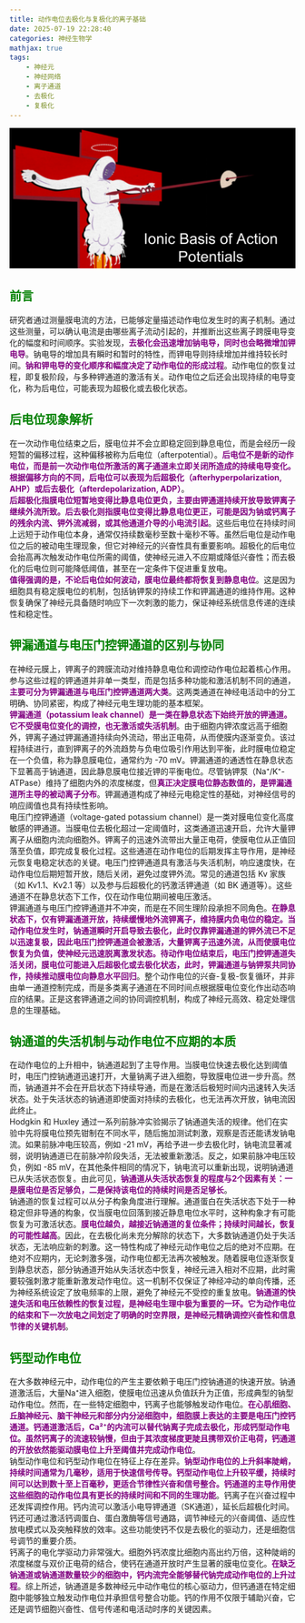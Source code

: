```yaml
---
title: 动作电位去极化与复极化的离子基础
date: 2025-07-19 22:28:40
categories: 神经生物学
mathjax: true
tags:
    - 神经元
    - 神经网络
    - 离子通道
    - 去极化
    - 复极化
---
```

![](https://github.com/gaoxianglong/blog/blob/master/imgs/%E6%88%AA%E5%B1%8F2025-07-19%2022.30.40.png?raw=true)
## <span style="color:green">前言</span>
研究者通过测量膜电流的方法，已能够定量描述动作电位发生时的离子机制。通过这些测量，可以确认电流是由哪些离子流动引起的，并推断出这些离子跨膜电导变化的幅度和时间顺序。实验发现，<span style="color:purple">**去极化会迅速增加钠电导，同时也会略微增加钾电导**</span>。钠电导的增加具有瞬时和暂时的特性，而钾电导则持续增加并维持较长时间。<span style="color:purple">**钠和钾电导的变化顺序和幅度决定了动作电位的形成过程**</span>。动作电位的恢复过程，即复极阶段，与多种钾通道的激活有关。动作电位之后还会出现持续的电导变化，称为后电位，可能表现为超极化或去极化状态。
## <span style="color:green">后电位现象解析</span>
在一次动作电位结束之后，膜电位并不会立即稳定回到静息电位，而是会经历一段短暂的偏移过程，这种偏移被称为后电位（afterpotential）。<span style="color:purple">**后电位不是新的动作电位，而是前一次动作电位所激活的离子通道未立即关闭所造成的持续电导变化。根据偏移方向的不同，后电位可以表现为后超极化（afterhyperpolarization, AHP）或后去极化（afterdepolarization, ADP）**</span>。<br>
<span style="color:purple">**后超极化指膜电位短暂地变得比静息电位更负，主要由钾通道持续开放导致钾离子继续外流所致。后去极化则指膜电位变得比静息电位更正，可能是因为钠或钙离子的残余内流、钾外流减弱，或其他通道介导的小电流引起**</span>。这些后电位在持续时间上远短于动作电位本身，通常仅持续数毫秒至数十毫秒不等。虽然后电位是动作电位之后的被动电生理现象，但它对神经元的兴奋性具有重要影响。超极化的后电位会抬高再次触发动作电位所需的阈值，使神经元进入不应期或降低兴奋性；而去极化的后电位则可能降低阈值，甚至在一定条件下促进重复放电。<br>
<span style="color:purple">**值得强调的是，不论后电位如何波动，膜电位最终都将恢复到静息电位**</span>。这是因为细胞具有稳定膜电位的机制，包括钠钾泵的持续工作和钾漏通道的维持作用。这种恢复确保了神经元具备随时响应下一次刺激的能力，保证神经系统信息传递的连续性和稳定性。
## <span style="color:green">钾漏通道与电压门控钾通道的区别与协同</span>
在神经元膜上，钾离子的跨膜流动对维持静息电位和调控动作电位起着核心作用。参与这些过程的钾通道并非单一类型，而是包括多种功能和激活机制不同的通道，<span style="color:purple">**主要可分为钾漏通道与电压门控钾通道两大类**</span>。这两类通道在神经电活动中的分工明确、协同紧密，构成了神经元电生理功能的基本框架。<br>
<span style="color:purple">**钾漏通道（potassium leak channel）是一类在静息状态下始终开放的钾通道。它不受膜电位变化的调控，也无激活或失活机制**</span>。由于细胞内钾浓度远高于细胞外，钾离子通过钾漏通道持续向外流动，带出正电荷，从而使膜内逐渐变负。该过程持续进行，直到钾离子的外流趋势与负电位吸引作用达到平衡，此时膜电位稳定在一个负值，称为静息膜电位，通常约为 -70 mV。钾漏通道的通透性在静息状态下显著高于钠通道，因此静息膜电位接近钾的平衡电位。尽管钠钾泵（Na⁺/K⁺-ATPase）维持了细胞内外的浓度梯度，但<span style="color:purple">**真正决定膜电位静态数值的，是钾漏通道所主导的被动离子分布**</span>。钾漏通道构成了神经元电稳定性的基础，对神经信号的响应阈值也具有持续性影响。<br>
电压门控钾通道（voltage-gated potassium channel）是一类对膜电位变化高度敏感的钾通道。当膜电位去极化超过一定阈值时，这类通道迅速开启，允许大量钾离子从细胞内流向细胞外。钾离子的迅速外流带出大量正电荷，使膜电位从正值回落至负值，即完成复极化过程。这些通道在动作电位的后期发挥主导作用，是神经元恢复电稳定状态的关键。电压门控钾通道具有激活与失活机制，响应速度快，在动作电位后期短暂开放，随后关闭，避免过度钾外流。常见的通道包括 Kv 家族（如 Kv1.1、Kv2.1 等）以及参与后超极化的钙激活钾通道（如 BK 通道等）。这些通道不在静息状态下工作，仅在动作电位期间被电压激活。<br>
钾漏通道与电压门控钾通道并不冲突，而是在不同生理阶段承担不同角色。<span style="color:purple">**在静息状态下，仅有钾漏通道开放，持续缓慢地外流钾离子，维持膜内负电位的稳定。当动作电位发生时，钠通道瞬时开启导致去极化，此时仅靠钾漏通道的钾外流已不足以迅速复极，因此电压门控钾通道会被激活，大量钾离子迅速外流，从而使膜电位恢复为负值，使神经元迅速脱离激发状态。待动作电位结束后，电压门控钾通道失活关闭，膜电位可能进入后超极化或去极化状态，此时，钾漏通道与钠钾泵共同协作，持续推动膜电位向静息水平回归**</span>。整个动作电位的兴奋-复极-恢复循环，并非由单一通道控制完成，而是多类离子通道在不同时间点根据膜电位变化作出动态响应的结果。正是这套钾通道之间的协同调控机制，构成了神经元高效、稳定处理信息的生理基础。
## <span style="color:green">钠通道的失活机制与动作电位不应期的本质</span>
在动作电位的上升相中，钠通道起到了主导作用。当膜电位快速去极化达到阈值时，电压门控钠通道迅速打开，大量钠离子进入细胞，导致膜电位进一步升高。然而，钠通道并不会在开启状态下持续导通，而是在激活后极短时间内迅速转入失活状态。处于失活状态的钠通道即使面对持续的去极化，也无法再次开放，钠电流因此终止。<br>
Hodgkin 和 Huxley 通过一系列前脉冲实验揭示了钠通道失活的规律。他们在实验中先将膜电位预先钳制在不同水平，随后施加测试刺激，观察是否还能诱发钠电流。如果前脉冲电压较高，例如 -21 mV，再给予进一步去极化时，钠电流显著减弱，说明钠通道已在前脉冲阶段失活，无法被重新激活。反之，如果前脉冲电压较负，例如 -85 mV，在其他条件相同的情况下，钠电流可以重新出现，说明钠通道已从失活状态恢复。由此可见，<span style="color:purple">**钠通道从失活状态恢复的程度与2个因素有关：一是膜电位是否足够负，二是保持该电位的持续时间是否足够长**</span>。<br>
钠通道的恢复过程可以从分子构象角度进行理解。通道蛋白在失活状态下处于一种稳定但非导通的构象，仅当膜电位回落到接近静息电位水平时，这种构象才有可能恢复为可激活状态。<span style="color:purple">**膜电位越负，越接近钠通道的复位条件；持续时间越长，恢复的可能性越高**</span>。因此，在去极化尚未充分解除的状态下，大多数钠通道仍处于失活状态，无法响应新的刺激。这一特性构成了神经元动作电位之后的绝对不应期。在绝对不应期内，无论刺激多强，动作电位都无法再次被触发。随着膜电位逐渐恢复到静息状态，部分钠通道开始从失活状态中恢复，神经元进入相对不应期，此时需要较强刺激才能重新激发动作电位。这一机制不仅保证了神经冲动的单向传播，还为神经系统设定了放电频率的上限，避免了神经元不受控的重复放电。<span style="color:purple">**钠通道的快速失活和电压依赖性的恢复过程，是神经电生理中极为重要的一环。它为动作电位的结束和下一次放电之间划定了明确的时空界限，是神经元精确调控兴奋性和信息节律的关键机制**</span>。
## <span style="color:green">钙型动作电位</span>
在大多数神经元中，动作电位的产生主要依赖于电压门控钠通道的快速开放。钠通道激活后，大量Na⁺进入细胞，使膜电位迅速从负值跃升为正值，形成典型的钠型动作电位。然而，在一些特定细胞中，钙离子也能够触发动作电位。<span style="color:purple">**在心肌细胞、丘脑神经元、脑干神经元和部分内分泌细胞中，细胞膜上表达的主要是电压门控钙通道。钙通道激活后，Ca²⁺的内流可以替代钠离子完成去极化，形成钙型动作电位。虽然钙离子的流速较钠慢，但由于其浓度梯度更陡且携带双价正电荷，钙通道的开放依然能驱动膜电位上升至阈值并完成动作电位**</span>。<br>
钠型动作电位和钙型动作电位在特征上存在差异。<span style="color:purple">**钠型动作电位的上升斜率陡峭，持续时间通常为几毫秒，适用于快速信号传导。钙型动作电位上升较平缓，持续时间可以达到数十至上百毫秒，更适合节律性兴奋和信号整合。钙通道的主导作用使这些细胞的动作电位具有更长的持续时间和不同的生理功能**</span>。钙离子在兴奋过程中还发挥调控作用。钙内流可以激活小电导钾通道（SK通道），延长后超极化时间。钙还可通过激活钙调蛋白、蛋白激酶等信号通路，调节神经元的兴奋阈值、适应性放电模式以及突触释放的效率。这些功能使钙不仅是去极化的驱动力，还是细胞信号调节的重要介质。<br>
钙离子的电化学驱动力非常强大。细胞外钙浓度比细胞内高出约万倍，这种陡峭的浓度梯度与双价正电荷的结合，使钙在通道开放时产生显著的膜电位变化。<span style="color:purple">**在缺乏钠通道或钠通道数量较少的细胞中，钙内流完全能够替代钠完成动作电位的上升过程**</span>。综上所述，钠通道是多数神经元中动作电位的核心驱动力，但钙通道在特定细胞中能够独立触发动作电位并承担信号整合功能。钙的作用不仅限于辅助兴奋，它还是调节细胞兴奋性、信号传递和电活动时序的关键因素。